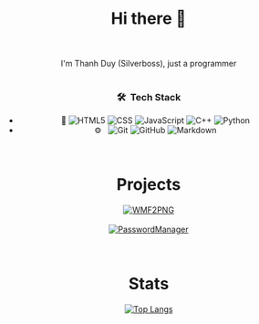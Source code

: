 <div align="center">
  <h1>Hi there 👋</h1>
  <br/>
  <br/>
  I'm Thanh Duy (Silverboss), just a programmer
  <br/>
  <br/>
  
  <h3> 🛠 &nbsp;Tech Stack</h3>

- :space_invader:
  ![HTML5](https://img.shields.io/badge/HTML5-E34F26?style=for-the-badge&logo=html5&logoColor=white)
  ![CSS](https://img.shields.io/badge/CSS-239120?&style=for-the-badge&logo=css3&logoColor=white)
  ![JavaScript](https://img.shields.io/badge/JavaScript-323330?style=for-the-badge&logo=javascript&logoColor=F7DF1E)
  ![C++](https://img.shields.io/badge/-c++-f34b7d?style=for-the-badge&logo=c++&logoColor=F7DF1E)
  ![Python](https://img.shields.io/badge/Python-14354C?style=for-the-badge&logo=python&logoColor=white)
- ⚙️ &nbsp;
  ![Git](https://img.shields.io/badge/Git-F05032?style=for-the-badge&logo=git&logoColor=white)
  ![GitHub](https://img.shields.io/badge/GitHub-100000?style=for-the-badge&logo=github&logoColor=white)
  ![Markdown](https://img.shields.io/badge/Markdown-000000?style=for-the-badge&logo=markdown&logoColor=white)
<br/>
  
  <h1>Projects</h1>
  
  [![WMF2PNG](https://github-readme-stats.vercel.app/api/pin/?username=silverbossTD&repo=WMF2PNG)](https://github.com/silverbossTD/WMF2PNG)
  <br/>
  <br/>
  [![PasswordManager](https://github-readme-stats.vercel.app/api/pin/?username=silverbossTD&repo=PasswordManager)](https://github.com/silverbossTD/PasswordManager)
  
  <br/>
  
  <h1>Stats</h1>
  
  [![Top Langs](https://github-readme-stats.vercel.app/api/top-langs/?username=silverbossTD&layout=compact)](https://github.com/silverbossTD/github-readme-stats)
